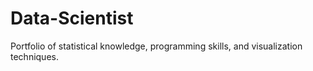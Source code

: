 # Data-Scientist
Portfolio of statistical knowledge, programming skills, and visualization techniques.
